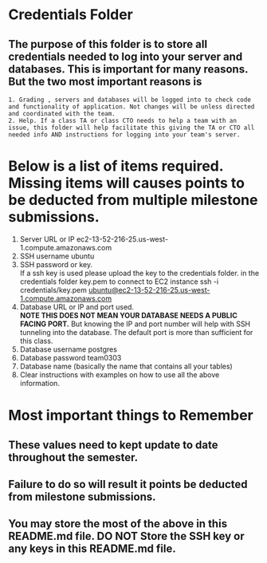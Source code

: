 # Credentials Folder

## The purpose of this folder is to store all credentials needed to log into your server and databases. This is important for many reasons. But the two most important reasons is
    1. Grading , servers and databases will be logged into to check code and functionality of application. Not changes will be unless directed and coordinated with the team.
    2. Help. If a class TA or class CTO needs to help a team with an issue, this folder will help facilitate this giving the TA or CTO all needed info AND instructions for logging into your team's server. 


# Below is a list of items required. Missing items will causes points to be deducted from multiple milestone submissions.

1. Server URL or IP ec2-13-52-216-25.us-west-1.compute.amazonaws.com
2. SSH username ubuntu
3. SSH password or key.
    <br> If a ssh key is used please upload the key to the credentials folder.
    in the credentials folder key.pem
    to connect to EC2 instance ssh -i credentials/key.pem ubuntu@ec2-13-52-216-25.us-west-1.compute.amazonaws.com
4. Database URL or IP and port used.
    <br><strong> NOTE THIS DOES NOT MEAN YOUR DATABASE NEEDS A PUBLIC FACING PORT.</strong> But knowing the IP and port number will help with SSH tunneling into the database. The default port is more than sufficient for this class.
5. Database username postgres
6. Database password team0303
7. Database name (basically the name that contains all your tables)
8. Clear instructions with examples on how to use all the above information.

# Most important things to Remember
## These values need to kept update to date throughout the semester. <br>
## <strong>Failure to do so will result it points be deducted from milestone submissions.</strong><br>
## You may store the most of the above in this README.md file. DO NOT Store the SSH key or any keys in this README.md file.
